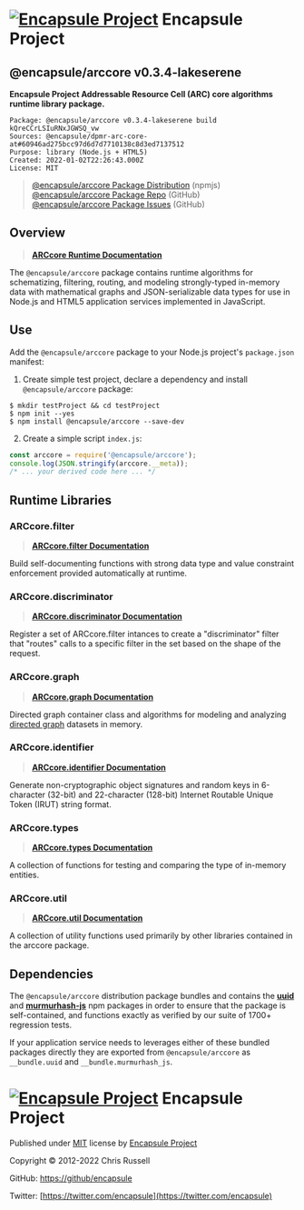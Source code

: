 # [![Encapsule Project](https://encapsule.io/images/blue-burst-encapsule.io-icon-72x72.png "Encapsule Project")](https://encapsule.io) Encapsule Project

## @encapsule/arccore v0.3.4-lakeserene

**Encapsule Project Addressable Resource Cell (ARC) core algorithms runtime library package.**

```
Package: @encapsule/arccore v0.3.4-lakeserene build kQreCCrLSIuRNxJGWSQ_vw
Sources: @encapsule/dpmr-arc-core-at#60946ad275bcc97d6d7d7710138c8d3ed7137512
Purpose: library (Node.js + HTML5)
Created: 2022-01-02T22:26:43.000Z
License: MIT
```

> [@encapsule/arccore Package Distribution](https://npmjs.com/package/@encapsule/arccore/v/0.3.4) (npmjs)<br/>
> [@encapsule/arccore Package Repo](https://github.com/encapsule/arccore) (GitHub)<br/>
> [@encapsule/arccore Package Issues](https://github.com/encapsule/arccore/issues) (GitHub)

## Overview

> **[ARCcore Runtime Documentation](https://encapsule.io/docs/ARCcore)**

The `@encapsule/arccore` package contains runtime algorithms for schematizing, filtering, routing, and modeling strongly-typed in-memory data with mathematical graphs and JSON-serializable data types for use in Node.js and HTML5 application services implemented in JavaScript.

## Use

Add the `@encapsule/arccore` package to your Node.js project's `package.json` manifest:

1. Create simple test project, declare a dependency and install `@encapsule/arccore` package:

```
$ mkdir testProject && cd testProject
$ npm init --yes
$ npm install @encapsule/arccore --save-dev
```

2. Create a simple script `index.js`:

```JavaScript
const arccore = require('@encapsule/arccore');
console.log(JSON.stringify(arccore.__meta));
/* ... your derived code here ... */
```

## Runtime Libraries

### ARCcore.filter

> **[ARCcore.filter Documentation](https://encapsule.io/docs/ARCcore/filter)**

Build self-documenting functions with strong data type and value constraint enforcement provided automatically at runtime.

### ARCcore.discriminator

> **[ARCcore.discriminator Documentation](https://encapsule.io/docs/ARCcore/discriminator)**

Register a set of ARCcore.filter intances to create a "discriminator" filter that "routes" calls to a specific filter in the set based on the shape of the request.

### ARCcore.graph

> **[ARCcore.graph Documentation](https://encapsule.io/docs/ARCcore/graph)**

Directed graph container class and algorithms for modeling and analyzing [directed graph](https://en.wikipedia.org/wiki/Directed_graph) datasets in memory.

### ARCcore.identifier

> **[ARCcore.identifier Documentation](https://encapsule.io/docs/ARCcore/identifier)**

Generate non-cryptographic object signatures and random keys in 6-character (32-bit) and 22-character (128-bit) Internet Routable Unique Token (IRUT) string format.

### ARCcore.types

> **[ARCcore.types Documentation](https://encapsule.io/docs/ARCcore/types)**

A collection of functions for testing and comparing the type of in-memory entities.

### ARCcore.util

> **[ARCcore.util Documentation](https://encapsule.io/docs/ARCcore/identifier)**

A collection of utility functions used primarily by other libraries contained in the arccore package.

## Dependencies

The `@encapsule/arccore` distribution package bundles and contains the **[uuid](https://www.npmjs.com/package/uuid)** and **[murmurhash-js](https://www.npmjs.com/package/murmurhash-js)** npm packages in order to ensure that the package is self-contained, and functions exactly as verified by our suite of 1700+ regression tests.

If your application service needs to leverages either of these bundled packages directly they are exported from `@encapsule/arccore` as `__bundle.uuid` and `__bundle.murmurhash_js`.

# [![Encapsule Project](https://encapsule.io/images/blue-burst-encapsule.io-icon-72x72.png "Encapsule Project")](https://encapsule.io) Encapsule Project

Published under [MIT](./LICENSE) license by [Encapsule Project](https://encapsule.io)

Copyright &copy; 2012-2022 Chris Russell

GitHub: [https://github/encapsule](https://github.encapsule)

Twitter: [https://twitter.com/encapsule](https://twitter.com/encapsule)